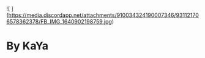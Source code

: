 ![ ] (https://media.discordapp.net/attachments/910034324190007346/931121706578362378/FB_IMG_1640902198759.jpg) 


# By KaYa
